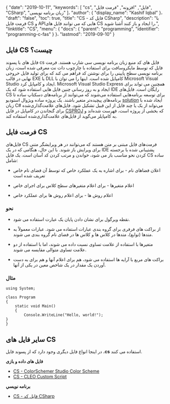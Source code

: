 {
  "date": "2019-10-11",
  "keywords": [
"cs",
"فایل",
"افزونه",
"فرمت فایل",
"CSharp",
"زبان برنامه نویسی"
]،
  "author": {
    "display_name": "Kashif Iqbal"
}،
  "draft": "false",
  "toc": true,
  "title": "CS - فایل کد CSharp",
  "description": "با فرمت فایل CS و APIهایی که می توانند فایل های CS را ایجاد و باز کنند آشنا شوید.",
  "linktitle": "CS",
  "menu": {
    "docs": {
      "parent": "programming",
      "identifier": "programming-c-fas"
}
}،
  "lastmod": "2019-09-10"
}

## فایل CS چیست؟

فایل های با پسوند cs فایل های کد منبع زبان برنامه نویسی سی شارپ هستند. فرمت فایل که توسط مایکروسافت برای استفاده با چارچوب دات نت معرفی شده است، زبان برنامه نویسی سطح پایینی را برای نوشتن کد فراهم می کند که برای تولید فایل خروجی نهایی در قالب EXE یا DLL کامپایل شده است. اینها را می توان با Microsoft Visual Studio ایجاد و کامپایل کرد. Microsoft Visual Studio Express همچنین می تواند برای ایجاد و به روز رسانی چنین فایل هایی استفاده شود که یک IDE رایگان است. فایل‌های CS برای توسعه برنامه‌هایی استفاده می‌شوند که می‌توانند از برنامه‌های دسکتاپ ساده تا برنامه‌های پیچیده‌تر متغیر باشند. یک پروژه ساده ویژوال استودیو [solution](/programming/sln/) ایجاد شده با زبان C# می‌تواند از یک یا چند فایل از این قبیل تشکیل شود. فایل‌های علامت‌گذاری‌شده برای گنجاندن در کامپایل در فایل [CSPROJ](/programming/csproj/) که بخشی از پروژه است، فهرست شده‌اند و به کامپایلر می‌گوید از فایل‌های علامت‌گذاری‌شده استفاده کند.

## فرمت فایل CS ##

فایل‌های CS فرمت‌های فایل مبتنی بر متن هستند که می‌توانند در هر ویرایشگر متنی برای ویرایش باز شوند. با این حال، هنگامی که در یک IDE پشتیبانی شده با برجسته کردن نحو مناسب باز می شود، خواندن و مرتب کردن کد آسان است. یک فایل CS ساده شامل:

* اعلان فضاهای نام - برای اشاره به یک عملکرد خاص که توسط آن فضای نام خاص تعریف شده است

* اعلام متغیرها - برای اعلام متغیرهای سطح کلاس برای اجرای خاص

* اعلام روش ها - برای اعلام روش ها برای عملکرد خاص


### نحو ###

* نقطه ویرگول برای نشان دادن پایان یک عبارت استفاده می شود.

* از براکت های فرفری برای گروه بندی عبارات استفاده می شود. عبارات معمولاً به متدها (توابع)، متدها در کلاس ها و کلاس ها در فضای نام گروه بندی می شوند.

* متغیرها با استفاده از علامت تساوی نسبت داده می شوند، اما با استفاده از دو علامت تساوی متوالی مقایسه می شوند.

* براکت های مربع با آرایه ها استفاده می شود، هم برای اعلام آنها و هم برای به دست آوردن یک مقدار در یک شاخص معین در یکی از آنها.


### مثال ###

```
using System;

class Program
{
    static void Main()
    {
        Console.WriteLine("Hello, world!");
}
}
```

## سایر فایل های CS

در اینجا انواع فایل دیگری وجود دارد که از پسوند فایل **.cs** استفاده می کنند.

**فایل های داده و بازی**
- [CS - ColorSchemer Studio Color Scheme](/data/cs-colorschemer/)
- [CS - CLEO Custom Script](/game/cs-cleo/)

**برنامه نويسي**
- [CS - فایل کد CSharp](/programming/cs/)

